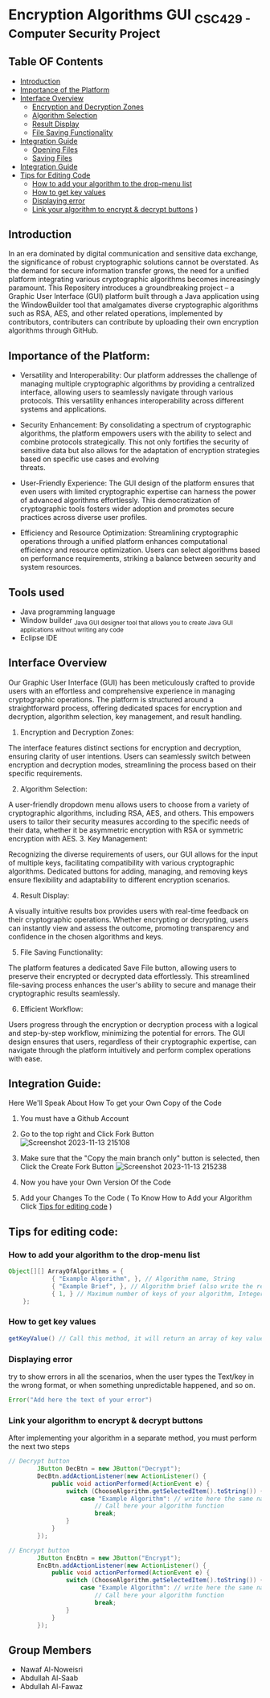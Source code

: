 # Encryption Algorithms GUI <sub>CSC429 - Computer Security Project</sub>
## Table OF Contents
- [Introduction ](#Introduction)
- [Importance of the Platform](#Importance-of-the-Platform)
- [Interface Overview](#Interface-OverView)
  - [Encryption and Decryption Zones](#Encryption-and-Decryption-Zones)
  - [Algorithm Selection](#Algorithm-Selection)
  - [Result Display](#Result-Display)
  - [File Saving Functionality](#File-Saving-Functionality)
- [Integration Guide](#Integration-Guide)
  - [Opening Files](#opening-files)
  - [Saving Files](#saving-files)
- [Integration Guide](#Integration-Guide)
- [Tips for Editing Code](#Tips-for-Editng-code)
 	- [How to add your algorithm to the drop-menu list](#How-to-add-your-algorithm-to-the-drop-menu-list)
   	- [How to get key values](How-to-get-key-values)
  	- [Displaying error](Displaying-error)
  	- [Link your algorithm to encrypt & decrypt buttons](Link-your-algorithm-to-encrypt-&-decrypt-buttons)
)
## Introduction
In an era dominated by digital communication and sensitive data exchange, the significance of robust cryptographic solutions cannot be overstated. 
As the demand for secure information transfer grows, the need for a unified platform integrating various cryptographic algorithms becomes increasingly paramount. This Repositery introduces a groundbreaking project – a Graphic User Interface (GUI) platform built through a Java application using the WindowBuilder tool 
 that amalgamates diverse cryptographic algorithms such as RSA, AES, and other related operations, implemented by contributors, contributers can contribute by uploading their own encryption algorithms through GitHub. 


## Importance of the Platform:

- Versatility and Interoperability:
    Our platform addresses the challenge of managing multiple cryptographic algorithms by providing a centralized interface, allowing users to seamlessly navigate through various protocols. This versatility enhances interoperability across different systems and applications.

- Security Enhancement:
   By consolidating a spectrum of cryptographic algorithms, the platform empowers users with the ability to select and combine protocols strategically.
  This not only fortifies the security of sensitive data but also allows for the adaptation of encryption strategies based on specific use cases and evolving       
  threats.

- User-Friendly Experience:
    The GUI design of the platform ensures that even users with limited cryptographic expertise can harness the power of advanced algorithms effortlessly.
  This democratization of cryptographic tools fosters wider adoption and promotes secure practices across diverse user profiles.
  
- Efficiency and Resource Optimization:
    Streamlining cryptographic operations through a unified platform enhances computational efficiency and resource optimization.
  Users can select algorithms based on  performance requirements, striking a balance between security and system resources.

 
## Tools used
  - Java programming language
  - Window builder <sub> Java GUI designer tool that allows you to create Java GUI applications without writing any code </sub>
  - Eclipse IDE

## Interface Overview

Our Graphic User Interface (GUI) has been meticulously crafted to provide users with an effortless and comprehensive experience in managing cryptographic operations. The platform is structured around a straightforward process, offering dedicated spaces for encryption and decryption, algorithm selection, key management, and result handling.


1. Encryption and Decryption Zones:
   
The interface features distinct sections for encryption and decryption, ensuring clarity of user intentions.
Users can seamlessly switch between encryption and decryption modes, streamlining the process based on their specific requirements.

2. Algorithm Selection:
   
A user-friendly dropdown menu allows users to choose from a variety of cryptographic algorithms, including RSA, AES, and others.
This empowers users to tailor their security measures according to the specific needs of their data, whether it be asymmetric encryption with RSA or symmetric encryption with AES.
3. Key Management:
   
Recognizing the diverse requirements of users, our GUI allows for the input of multiple keys, facilitating compatibility with various cryptographic algorithms.
Dedicated buttons for adding, managing, and removing keys ensure flexibility and adaptability to different encryption scenarios.

4. Result Display:
   
A visually intuitive results box provides users with real-time feedback on their cryptographic operations.
Whether encrypting or decrypting, users can instantly view and assess the outcome, promoting transparency and confidence in the chosen algorithms and keys.

5. File Saving Functionality:
   
The platform features a dedicated Save File button, allowing users to preserve their encrypted or decrypted data effortlessly.
This streamlined file-saving process enhances the user's ability to secure and manage their cryptographic results seamlessly.

6. Efficient Workflow:
   
Users progress through the encryption or decryption process with a logical and step-by-step workflow, minimizing the potential for errors.
The GUI design ensures that users, regardless of their cryptographic expertise, can navigate through the platform intuitively and perform complex operations with ease.

## Integration Guide:
Here We'll Speak About How To get your Own Copy of the Code
1. You must have a Github Account 

2. Go to the top right and Click Fork Button
![Screenshot 2023-11-13 215108](https://github.com/Noweisri/Encryption-Algorithms-GUI/assets/103143696/78968f87-2215-437d-9c4c-e498f51f1512)

3. Make sure that the "Copy the main branch only" button is selected, then Click the Create Fork Button 
![Screenshot 2023-11-13 215238](https://github.com/Noweisri/Encryption-Algorithms-GUI/assets/103143696/95296f97-e8d6-4378-ad1c-092a48c7b407)

4. Now you have your Own Version Of the Code

5. Add your Changes To the Code ( To Know How to Add your Algorithm Click [Tips for editing code](#Tips-for-editing-code) )

## Tips for editing code:

### How to add your algorithm to the drop-menu list 
```Java
Object[][] ArrayOfAlgorithms = {
			{ "Example Algorithm", }, // Algorithm name, String
			{ "Example Brief", }, // Algorithm brief (also write the required format of writing the keys), String
			{ 1, } // Maximum number of keys of your algorithm, Integer
	};
```
### How to get key values
```Java
getKeyValue() // Call this method, it will return an array of key values
```

### Displaying error
try to show errors in all the scenarios, when the user types the Text/key in the wrong format, or when something unpredictable happened, and so on.
```java
Error("Add here the text of your error")
```

### Link your algorithm to encrypt & decrypt buttons
After implementing your algorithm in a separate method, you must perform the next two steps

```java
// Decrypt button
		JButton DecBtn = new JButton("Decrypt");
		DecBtn.addActionListener(new ActionListener() {
			public void actionPerformed(ActionEvent e) {
				switch (ChooseAlgorithm.getSelectedItem().toString()) {
					case "Example Algorithm": // write here the same name of the algorithm that you wrote in line 74
						// Call here your algorithm function
						break;
				}
			}
		});
```
```java
// Encrypt button
		JButton EncBtn = new JButton("Encrypt");
		EncBtn.addActionListener(new ActionListener() {
			public void actionPerformed(ActionEvent e) {
				switch (ChooseAlgorithm.getSelectedItem().toString()) {
					case "Example Algorithm": // write here the same name of the algorithm that you wrote in line 74
						// Call here your algorithm function
						break;
				}
			}
		});
```


## Group Members
- Nawaf Al-Noweisri
- Abdullah Al-Saab
- Abdullah Al-Fawaz


